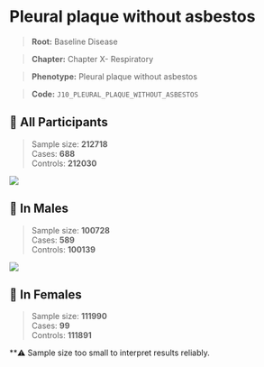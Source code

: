# Pleural plaque without asbestos

> **Root:** Baseline Disease  

> **Chapter:** Chapter X- Respiratory  

> **Phenotype:** Pleural plaque without asbestos  

> **Code:** `J10_PLEURAL_PLAQUE_WITHOUT_ASBESTOS`

## 🧪 All Participants  
> Sample size: **212718**  
> Cases: **688**  
> Controls: **212030**
<img src="/Disease/Figures/ALL/Incidence/J10_PLEURAL_PLAQUE_WITHOUT_ASBESTOS.png"/>
<CsvTable src="/Disease_Data/ALL/Incidence/COX_J10_PLEURAL_PLAQUE_WITHOUT_ASBESTOS.csv" label="🔍 View full results" />

## 👨 In Males  
> Sample size: **100728**  
> Cases: **589**  
> Controls: **100139**
<img src="/Disease/Figures/Male/Incidence/J10_PLEURAL_PLAQUE_WITHOUT_ASBESTOS.png"/>
<CsvTable src="/Disease_Data/Male/Incidence/COX_J10_PLEURAL_PLAQUE_WITHOUT_ASBESTOS.csv" label="🔍 View full results" />

## 👩 In Females  
> Sample size: **111990**  
> Cases: **99**  
> Controls: **111891**

**⚠️ Sample size too small to interpret results reliably.

